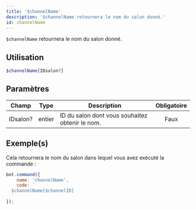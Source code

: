 ```yaml
---
title: '$channelName'
description: '$channelName retournera le nom du salon donné.'
id: channelName
---
```


`$channelName` retournera le nom du salon donné.

## Utilisation

```php
$channelName[IDsalon?]
```

## Paramètres

| Champ    | Type   | Description                                     | Obligatoire |
| -------- | ------ | ----------------------------------------------- |:-----------:|
| IDsalon? | entier | ID du salon dont vous souhaitez obtenir le nom. |    Faux     |

## Exemple(s)

Cela retournera le nom du salon dans lequel vous avez exécuté la commande :

```javascript
bot.command({
    name: 'channelName',
    code: `
  $channelName[$channelID]
  `
});
```